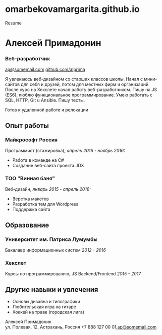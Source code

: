 # omarbekovamargarita.github.io
Resume
<!-- BEGIN (write your solution here) -->
<!DOCTYPE>
<html>
    <head>
        <meta charset="UTF-8">
        <link rel="stylesheet" href="style.css">
        <title>Резюме</title>
    </head>
    <body>
        <div id="header">
            <h1>Алексей Примадонин</h1>
            <h3>Веб-разработчик</h3>
            <p><a href="mailto:alprim@grail.com">ap@somemail.com</a> 
            <a href="mailto:alprim@grail.com">github.com/alprima</a>
            </p>
        </div>       
        <div id="main">
            <p>Я увлекаюсь веб-дизайном со старших классов школы. Начал с мини-сайтов для себя и друзей, потом для местных фирм и организаций. 
            После курс на Хекслете  начал работу веб-разработчиком. Пишу на JS (ES6), люблю функциональное программирование. Умею работать с SQL, HTTP, Git u Ansible.
            Пишу тесты.</p>
            <p>Готов к удаленной работе и релокации</p>
            <h2>Опыт работы</h2>
                <h3>Майкрософт Россия</h3>
                <p>Программист (стажировка), <i>апрель 2016 - ноябрь 2016:</i></p>
                <ul>
                    <li>Работа в команде на С#</li>
                    <li>Создание веб-сайта проекта JDX</li>
                </ul>
                <h3>ТОО "Винная баня"</h3>
                <p>Веб-дизайн, <i>январь 2015 - апрель 2016:</i></p>
                <ul>
                    <li>Верстка макетов</li>
                    <li>Разработка тем для Wordpress</li>
                    <li>Поддержка сайта</li>
                </ul>
            <h2>Образование</h2>
                <h3>Университет им. Патриса Лумумбы</h3>
                <p>Бакалавр информационных систем <i>2012 - 2016</i></p>
                <h3>Хекслет</h3>
                <p>Курсы по программированию, JS Backend/Frontend <i>2015 - 2017</i></p>
            <h2>Другие навыки и увлечения</h2>
                <ul>
                    <li>Основы дизайна и типографики</li>
                    <li>Любительская игра на гитаре</li>
                    <li>Хоккей на траве (городская лига)</li>
                </ul>
        </div>
        <div id="footer">
            <p>Алексей Примадонин <br>ул. Полевая, 12, Астрахань, Россия +7 888 127 00 01,<a href="mailto:ap@somemail.com">ap@somemail.com</a></p>
        </div>
    </body>
</html>
<!-- END -->
